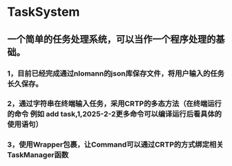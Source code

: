 # TaskSystem
## 一个简单的任务处理系统，可以当作一个程序处理的基础。

### 1，目前已经完成通过nlomann的json库保存文件，将用户输入的任务长久保存。
### 2，通过字符串在终端输入任务，采用CRTP的多态方法（在终端运行的命令 例如 add task,1,2025-2-2更多命令可以编译运行后看具体的使用语句）
### 3，使用Wrapper包裹，让Command可以通过CRTP的方式绑定相关TaskManager函数

